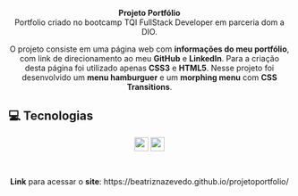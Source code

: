 <p align="center">
  <strong>Projeto Portfólio</strong> <br> Portfolio criado no bootcamp TQI FullStack Developer em parceria dom a DIO.</p>
  <p align="center">O projeto consiste em uma página web com <strong>informações do meu portfólio</strong>, com link de direcionamento ao meu <strong>GitHub</strong> e <strong>LinkedIn</strong>.
  Para a criação desta página foi utilizado apenas <strong>CSS3</strong> e <strong>HTML5</strong>. Nesse projeto foi desenvolvido um <strong>menu hamburguer</strong> e um <strong>morphing menu</strong>
  com <strong>CSS Transitions</strong>.</p>

## 💻 Tecnologias 
<p align="center">
 <img src="https://img.shields.io/badge/HTML5-E34F26?style=for-the-badge&logo=html5&logoColor=white" height="25"/>
 <img src="https://img.shields.io/badge/CSS3-1572B6?style=for-the-badge&logo=css3&logoColor=white" height="25"/>
</p>
  
  ##

<div align="center">
<img src="" />
</div>

<p align="center"><strong>Link</strong> para acessar o <strong>site</strong>: https://beatriznazevedo.github.io/projetoportfolio/</p>
